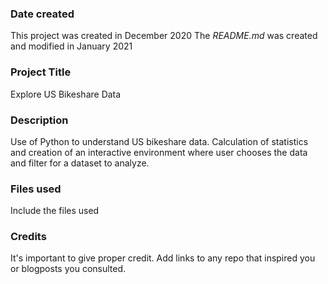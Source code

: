 ### Date created

This project was created in December 2020
The _README.md_ was created and modified in January 2021

### Project Title
Explore US Bikeshare Data

### Description
Use of Python to understand US bikeshare data. Calculation of statistics and creation of an interactive environment where user chooses the data and filter for a dataset to analyze.

### Files used
Include the files used

### Credits
It's important to give proper credit. Add links to any repo that inspired you or blogposts you consulted.
